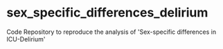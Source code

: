 # sex_specific_differences_delirium
Code Repository to reproduce the analysis of 'Sex-specific differences in ICU-Delirium'
